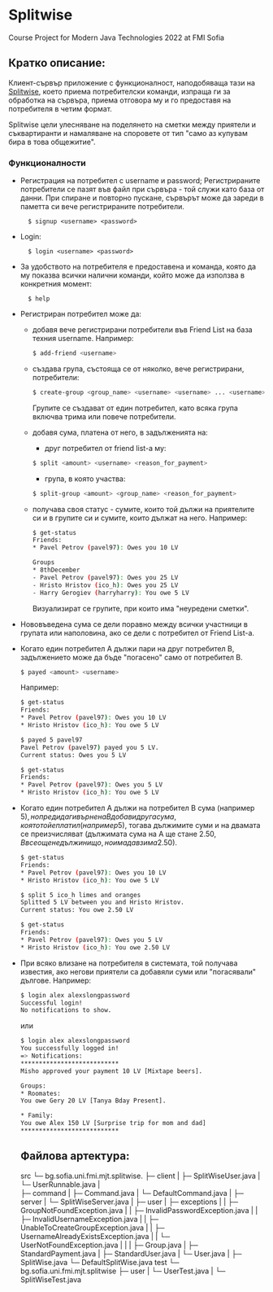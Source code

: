# Splitwise
Course Project for Modern Java Technologies 2022 at FMI Sofia


## Кратко описание:
Клиент-сървър приложение с функционалност, наподобяваща тази на [Splitwise](https://www.splitwise.com/), което приема потребителски команди, изпраща ги за обработка на сървъра, приема отговора му и го предоставя на потребителя в четим формат.

Splitwise цели улесняване на поделянето на сметки между приятели и съквартиранти и намаляване на споровете от тип "само аз купувам бира в това общежитие".

### Функционалности

- Регистрация на потребител с username и password; Регистрираните потребители се пазят във файл при сървъра - той служи като база от данни. При спиране и повторно пускане, сървърът може да зареди в паметта си вече регистрираните потребители.
        
        $ signup <username> <password>
       

- Login:
        
        $ login <username> <password>
              
- За удобството на потребителя е предоставена и команда, която да му показва всички налични команди, който може да използва в конкретния момент:
        
        $ help
 
- Регистриран потребител може да:
    - добавя вече регистрирани потребители във Friend List на база техния username. Например:
        ```bash
        $ add-friend <username>
        ```
    - създава група, състояща се от няколко, вече регистрирани, потребители:

        ```bash
        $ create-group <group_name> <username> <username> ... <username>
        ```
        Групите се създават от един потребител, като всяка група включва трима или повече потребители.

    - добавя сума, платена от него, в задълженията на:
        - друг потребител от friend list-a му:
        ```bash
        $ split <amount> <username> <reason_for_payment>
        ```
        - група, в която участва:

        ```bash
        $ split-group <amount> <group_name> <reason_for_payment>
        ```

    - получава своя статус - сумите, които той дължи на приятелите си и в групите си и сумите, които дължат на него. Например:
        ```bash
        $ get-status
        Friends:
        * Pavel Petrov (pavel97): Owes you 10 LV

        Groups
        * 8thDecember
        - Pavel Petrov (pavel97): Owes you 25 LV
        - Hristo Hristov (ico_h): Owes you 25 LV
        - Harry Gerogiev (harryharry): You owe 5 LV
        ```
        Визуализират се групите, при които има "неуредени сметки".


- Нововъведена сума се дели поравно между всички участници в групата или наполовина, ако се дели с потребител от Friend List-a.

- Когато един потребител А дължи пари на друг потребител B, задължението може да бъде "погасено" само от потребител B.
    ```bash
    $ payed <amount> <username>
    ```
    Например:
    ```bash
    $ get-status
    Friends:
    * Pavel Petrov (pavel97): Owes you 10 LV
    * Hristo Hristov (ico_h): You owe 5 LV

    $ payed 5 pavel97
    Pavel Petrov (pavel97) payed you 5 LV.
    Current status: Owes you 5 LV

    $ get-status
    Friends:
    * Pavel Petrov (pavel97): Owes you 5 LV
    * Hristo Hristov (ico_h): You owe 5 LV
    ```

- Когато един потребител А дължи на потребител B сума (например 5$), но преди да ги върне на B добави друга сума, която той е платил (например 5$), тогава дължимите суми и на двамата се преизчисляват (дължимата сума на А ще стане 2.50$, B все още не дължи нищо, но има да взима 2.50$).
    ```bash
    $ get-status
    Friends:
    * Pavel Petrov (pavel97): Owes you 10 LV
    * Hristo Hristov (ico_h): You owe 5 LV

    $ split 5 ico_h limes and oranges
    Splitted 5 LV between you and Hristo Hristov.
    Current status: You owe 2.50 LV

    $ get-status
    Friends:
    * Pavel Petrov (pavel97): Owes you 5 LV
    * Hristo Hristov (ico_h): You owe 2.50 LV
    ```

- При всяко влизане на потребителя в системата, той получава известия, ако негови приятели са добавяли суми или "погасявали" дългове.
Например:
    ```bash
    $ login alex alexslongpassword
    Successful login!
    No notifications to show.
    ```
    или
    ```bash
    $ login alex alexslongpassword
    You successfully logged in!
    => Notifications: 
    ***************************
    Misho approved your payment 10 LV [Mixtape beers].
    
    Groups:
    * Roomates:
    You owe Gery 20 LV [Tanya Bday Present].

    * Family:
    You owe Alex 150 LV [Surprise trip for mom and dad]
    ***************************
    ```
    
    
  ## Файлова артектура:
   src
    └─ bg.sofia.uni.fmi.mjt.splitwise.
        ├─ client
        |     ├─ SplitWiseUser.java
        |     └─ UserRunnable.java
        |       
        ├─ command
        |     ├─ Command.java
        |     └─ DefaultCommand.java
        |
        ├─ server
        |     └─ SplitWiseServer.java
        |
        ├─ user
        |     ├─ exceptions
        |     |       ├─ GroupNotFoundException.java
        |     |       ├─ InvalidPasswordException.java
        |     |       ├─ InvalidUsernameException.java
        |     |       ├─ UnableToCreateGroupException.java
        |     |       ├─ UsernameAlreadyExistsException.java
        |     |       └─ UserNotFoundException.java
        |     |
        |     ├─ Group.java
        |     ├─ StandardPayment.java
        |     ├─ StandardUser.java
        |     └─ User.java
        |
        ├─ SplitWise.java
        └─ DefaultSplitWise.java
    test
    └─ bg.sofia.uni.fmi.mjt.splitwise
        ├─ user
        |    └─ UserTest.java
        |
        └─ SplitWiseTest.java

